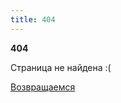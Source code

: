 ```yaml
---
title: 404
---
```


**404**

Страница не найдена :(

[Возвращаемся](https://avdosev.github.io/python_school/)

